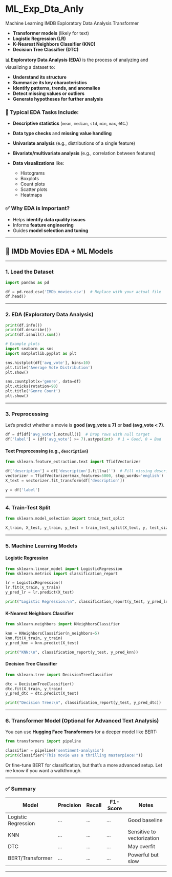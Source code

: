 # ML_Exp_Dta_Anly
Machine Learning IMDB Exploratory Data Analysis Transformer
* **Transformer models** (likely for text)
* **Logistic Regression (LR)**
* **K-Nearest Neighbors Classifier (KNC)**
* **Decision Tree Classifier (DTC)**

**📊 Exploratory Data Analysis (EDA)** is the process of analyzing and visualizing a dataset to:
* **Understand its structure**
* **Summarize its key characteristics**
* **Identify patterns, trends, and anomalies**
* **Detect missing values or outliers**
* **Generate hypotheses for further analysis**

### 🧰 Typical EDA Tasks Include:
* **Descriptive statistics** (`mean`, `median`, `std`, `min`, `max`, etc.)
* **Data type checks** and **missing value handling**
* **Univariate analysis** (e.g., distributions of a single feature)
* **Bivariate/multivariate analysis** (e.g., correlation between features)
* **Data visualizations** like:

  * Histograms
  * Boxplots
  * Count plots
  * Scatter plots
  * Heatmaps

### ✅ Why EDA is Important?
* Helps **identify data quality issues**
* Informs **feature engineering**
* Guides **model selection and tuning**

---

## 📁 IMDb Movies EDA + ML Models

---

### 1. **Load the Dataset**

```python
import pandas as pd

df = pd.read_csv('IMDb_movies.csv')  # Replace with your actual file
df.head()
```

---

### 2. **EDA (Exploratory Data Analysis)**

```python
print(df.info())
print(df.describe())
print(df.isnull().sum())

# Example plots
import seaborn as sns
import matplotlib.pyplot as plt

sns.histplot(df['avg_vote'], bins=10)
plt.title('Average Vote Distribution')
plt.show()

sns.countplot(x='genre', data=df)
plt.xticks(rotation=90)
plt.title('Genre Count')
plt.show()
```

---

### 3. **Preprocessing**

Let’s predict whether a movie is **good (avg\_vote ≥ 7)** or **bad (avg\_vote < 7)**.

```python
df = df[df['avg_vote'].notnull()]  # Drop rows with null target
df['label'] = (df['avg_vote'] >= 7).astype(int)  # 1 = Good, 0 = Bad
```

#### Text Preprocessing (e.g., `description`)

```python
from sklearn.feature_extraction.text import TfidfVectorizer

df['description'] = df['description'].fillna('')  # Fill missing descriptions
vectorizer = TfidfVectorizer(max_features=5000, stop_words='english')
X_text = vectorizer.fit_transform(df['description'])

y = df['label']
```

---

### 4. **Train-Test Split**

```python
from sklearn.model_selection import train_test_split

X_train, X_test, y_train, y_test = train_test_split(X_text, y, test_size=0.2, random_state=42)
```

---

### 5. **Machine Learning Models**

#### Logistic Regression

```python
from sklearn.linear_model import LogisticRegression
from sklearn.metrics import classification_report

lr = LogisticRegression()
lr.fit(X_train, y_train)
y_pred_lr = lr.predict(X_test)

print("Logistic Regression:\n", classification_report(y_test, y_pred_lr))
```

#### K-Nearest Neighbors Classifier

```python
from sklearn.neighbors import KNeighborsClassifier

knn = KNeighborsClassifier(n_neighbors=5)
knn.fit(X_train, y_train)
y_pred_knn = knn.predict(X_test)

print("KNN:\n", classification_report(y_test, y_pred_knn))
```

#### Decision Tree Classifier

```python
from sklearn.tree import DecisionTreeClassifier

dtc = DecisionTreeClassifier()
dtc.fit(X_train, y_train)
y_pred_dtc = dtc.predict(X_test)

print("Decision Tree:\n", classification_report(y_test, y_pred_dtc))
```

---

### 6. **Transformer Model (Optional for Advanced Text Analysis)**

You can use **Hugging Face Transformers** for a deeper model like BERT:

```python
from transformers import pipeline

classifier = pipeline('sentiment-analysis')
print(classifier("This movie was a thrilling masterpiece!"))
```

Or fine-tune BERT for classification, but that’s a more advanced setup. Let me know if you want a walkthrough.

---

### ✅ Summary

| Model               | Precision | Recall | F1-Score | Notes                      |
| ------------------- | --------- | ------ | -------- | -------------------------- |
| Logistic Regression | ...       | ...    | ...      | Good baseline              |
| KNN                 | ...       | ...    | ...      | Sensitive to vectorization |
| DTC                 | ...       | ...    | ...      | May overfit                |
| BERT/Transformer    | ...       | ...    | ...      | Powerful but slow          |

---
